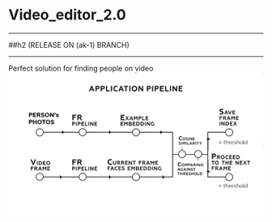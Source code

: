 
# Video_editor_2.0
-----------------------------
##h2 (RELEASE ON (ak-1) BRANCH)
____________________________________________
Perfect solution for finding people on video 
![Alt text](https://github.com/kremlev404/Video_editor_2.0/blob/master/Vide0_editor.png "Optional title")
